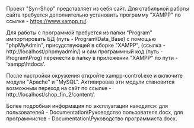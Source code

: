 
Проект "Syn-Shop" представляет из себя сайт. Для стабильной работы сайта требуется дополнительно установить программу "XAMPP" по ссылке - https://www.xampp.ru/.

Для работы с программой требуется из папки "Program" импортировать БД (путь - Program\Data_Base) с помощью "phpMyAdmin", присудствующей в сборке "XAMPP", (ссылка - http://localhost/phpmyadmin/) и сам программный код (путь - Program\Prog) перенести в папку в приложении "XAMPP" по пути - 'xampp\htdocs'.

После настройки окружения откройте xampp-control.exe и включите модули "Apache" и "MySQL". Активировав эти модули становится возможным переход на сайт по ссылке - http://localhost/shop_fin_2/content/.

Более подробная информация по эксплуатации находится: для пользователей - Documentation\Руководство пользователя.docx, для программистов - Documentation\Руководство программиста.docx.
